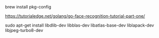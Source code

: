 brew install pkg-config

https://tutorialedge.net/golang/go-face-recognition-tutorial-part-one/



<!-- sudo apt-get install libdlib-dev
sudo apt-get install libjpeg-dev -->

sudo apt-get install libdlib-dev libblas-dev libatlas-base-dev liblapack-dev libjpeg-turbo8-dev